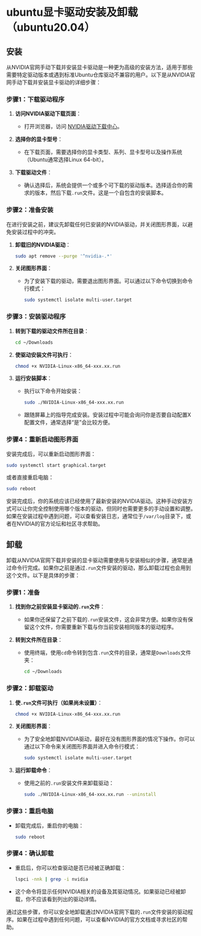 # ubuntu显卡驱动安装及卸载（ubuntu20.04）

## 安装

从NVIDIA官网手动下载并安装显卡驱动是一种更为高级的安装方法，适用于那些需要特定驱动版本或遇到标准Ubuntu仓库驱动不兼容的用户。以下是从NVIDIA官网手动下载并安装显卡驱动的详细步骤：

### 步骤1：下载驱动程序

1. **访问NVIDIA驱动下载页面**：
   - 打开浏览器，访问 [NVIDIA驱动下载中心](https://www.nvidia.com/Download/index.aspx)。

2. **选择你的显卡型号**：
   - 在下载页面，需要选择你的显卡类型、系列、显卡型号以及操作系统（Ubuntu通常选择Linux 64-bit）。

3. **下载驱动文件**：
   - 确认选择后，系统会提供一个或多个可下载的驱动版本。选择适合你的需求的版本，然后下载`.run`文件。这是一个自包含的安装脚本。

### 步骤2：准备安装

在进行安装之前，建议先卸载任何已安装的NVIDIA驱动，并关闭图形界面，以避免安装过程中的冲突。

1. **卸载旧的NVIDIA驱动**：
   ```bash
   sudo apt remove --purge '^nvidia-.*'
   ```

2. **关闭图形界面**：
   - 为了安装下载的驱动，需要退出图形界面。可以通过以下命令切换到命令行模式：
     ```bash
     sudo systemctl isolate multi-user.target
     ```

### 步骤3：安装驱动程序

1. **转到下载的驱动文件所在目录**：
   ```bash
   cd ~/Downloads
   ```

2. **使驱动安装文件可执行**：
   ```bash
   chmod +x NVIDIA-Linux-x86_64-xxx.xx.run
   ```

3. **运行安装脚本**：
   - 执行以下命令开始安装：
     ```bash
     sudo ./NVIDIA-Linux-x86_64-xxx.xx.run
     ```
   - 跟随屏幕上的指导完成安装。安装过程中可能会询问你是否要自动配置X配置文件，通常选择“是”会比较方便。

### 步骤4：重新启动图形界面

安装完成后，可以重新启动图形界面：

```bash
sudo systemctl start graphical.target
```

或者直接重启电脑：

```bash
sudo reboot
```

安装完成后，你的系统应该已经使用了最新安装的NVIDIA驱动。这种手动安装方式可以让你完全控制使用哪个版本的驱动，但同时也需要更多的手动设置和调整。如果在安装过程中遇到问题，可以查看安装日志，通常位于`/var/log`目录下，或者在NVIDIA的官方论坛和社区寻求帮助。

## 卸载

卸载从NVIDIA官网下载并安装的显卡驱动需要使用与安装相似的步骤，通常是通过命令行完成。如果你之前是通过`.run`文件安装的驱动，那么卸载过程也会用到这个文件。以下是具体的步骤：

### 步骤1：准备

1. **找到你之前安装显卡驱动的`.run`文件**：
   - 如果你还保留了之前下载的`.run`安装文件，这会非常方便。如果你没有保留这个文件，你需要重新下载与你当前安装相同版本的驱动程序。

2. **转到文件所在目录**：
   - 使用终端，使用`cd`命令转到包含`.run`文件的目录，通常是`Downloads`文件夹：
     ```bash
     cd ~/Downloads
     ```

### 步骤2：卸载驱动

1. **使`.run`文件可执行（如果尚未设置）**：
   ```bash
   chmod +x NVIDIA-Linux-x86_64-xxx.xx.run
   ```

2. **关闭图形界面**：
   - 为了安全地卸载NVIDIA驱动，最好在没有图形界面的情况下操作。你可以通过以下命令来关闭图形界面并进入命令行模式：
     ```bash
     sudo systemctl isolate multi-user.target
     ```

3. **运行卸载命令**：
   - 使用之前的`.run`安装文件来卸载驱动：
     ```bash
     sudo ./NVIDIA-Linux-x86_64-xxx.xx.run --uninstall
     ```

### 步骤3：重启电脑

- 卸载完成后，重启你的电脑：
  ```bash
  sudo reboot
  ```

### 步骤4：确认卸载

- 重启后，你可以检查驱动是否已经被正确卸载：
  ```bash
  lspci -nnk | grep -i nvidia
  ```
- 这个命令将显示任何NVIDIA相关的设备及其驱动情况。如果驱动已经被卸载，你不应该看到列出的驱动详情。

通过这些步骤，你可以安全地卸载通过NVIDIA官网下载的`.run`文件安装的驱动程序。如果在过程中遇到任何问题，可以查看NVIDIA的官方文档或寻求社区的帮助。